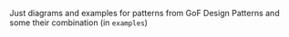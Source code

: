 Just diagrams and examples for patterns from GoF Design Patterns and some their combination (in `examples`)
